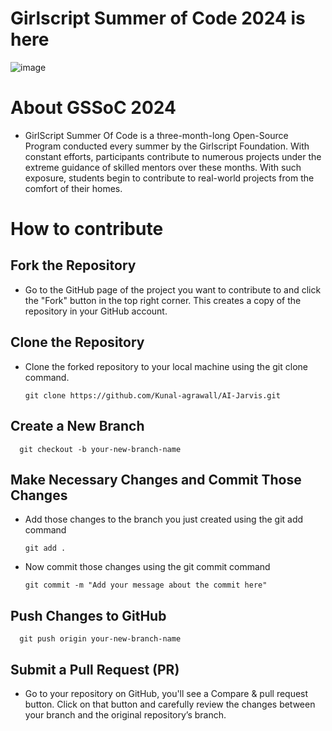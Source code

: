# Girlscript Summer of Code 2024 is here
![image](https://github.com/StutiRajput07/AI-Jarvis/assets/110724092/924a61a2-2454-463c-bf74-4430095f27ab)
# About GSSoC 2024
- GirlScript Summer Of Code is a three-month-long Open-Source Program conducted every summer by the Girlscript Foundation. With constant efforts, participants contribute to numerous 
projects under the extreme guidance of skilled mentors over these months. With such exposure, students begin to contribute to real-world projects from the comfort of their homes.
#  How to contribute 
## Fork the Repository 
- Go to the GitHub page of the project you want to contribute to and click the "Fork" button in the top right corner. This creates a copy of the repository in your GitHub account.
## Clone the Repository 
- Clone the forked repository to your local machine using the git clone command.

      git clone https://github.com/Kunal-agrawall/AI-Jarvis.git
## Create a New Branch
      git checkout -b your-new-branch-name
## Make Necessary Changes and Commit Those Changes
- Add those changes to the branch you just created using the git add command

      git add .
- Now commit those changes using the git commit command
  
      git commit -m "Add your message about the commit here"
## Push Changes to GitHub

      git push origin your-new-branch-name
## Submit a Pull Request (PR)
- Go to your repository on GitHub, you'll see a Compare & pull request button. Click on that button and carefully review the changes between your branch and the original repository’s branch.

